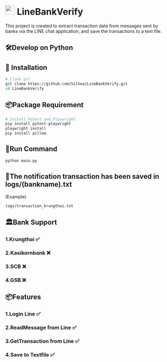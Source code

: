 # <img src="https://upload.wikimedia.org/wikipedia/commons/thumb/4/41/LINE_logo.svg/2048px-LINE_logo.svg.png" width="30px" height="auto" /> LineBankVerify

This project is created to extract transaction data from messages sent by banks via the LINE chat application, and save the transactions to a text file.

## 🛠️Develop on Python

## 🚀 Installation
```bash
# Clone git
git clone https://github.com/SilSea/LineBankVerify.git
cd LineBankVerify

```

## 📦Package Requirement
```bash
# Install Pytest and Playwright
pip install pytest-playwright
playwright install
pip install pillow
```

## 🚀Run Command

```bash
python main.py
```

## 💾The notification transaction has been saved in logs/(bankname).txt

(Example)
```bash
logs/transaction_krungthai.txt
```

## 🏛️Bank Support

### 1.Krungthai ✅

### 2.Kasikornbank ❌

### 3.SCB ❌

### 4.GSB ❌

## 📦Features

### 1.Login Line ✅

### 2.ReadMessage from Line ✅

### 3.GetTransaction from Line ✅

### 4.Save to Textfile ✅
